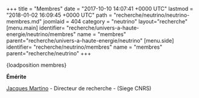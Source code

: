 +++
title = "Membres"
date = "2017-10-10 14:07:41 +0000 UTC"
lastmod = "2018-01-02 16:09:45 +0000 UTC"
path = "recherche/neutrino/neutrino-membres.md"
joomlaid = 404
category = "neutrino"
layout="recherche"
[menu.main]
  identifier= "recherche/univers-a-haute-energie/neutrino/membres"
  name = "membres"
  parent="recherche/univers-a-haute-energie/neutrino"
[menu.side]
  identifier= "recherche/neutrino/membres"
  name = "membres"
  parent="recherche/neutrino"
+++
<p>{loadposition membres}</p>
<p><strong>Émérite </strong></p>
<p><a href="mailto:jmartino@admin.in2p3.fr">Jacques Martino</a> - Directeur de recherche - (Siege CNRS) </p>
<p> </p>